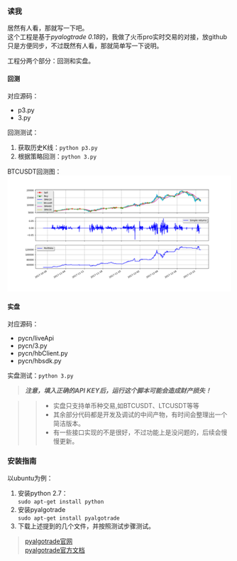 ### 读我

居然有人看，那就写一下吧。  
这个工程是基于*pyalogtrade 0.18*的，我做了火币pro实时交易的对接，放github只是方便同步，不过既然有人看，那就简单写一下说明。

工程分两个部分：回测和实盘。

#### 回测
对应源码：

- p3.py
- 3.py

回测测试：

1. 获取历史K线：`python p3.py`
2. 根据策略回测：`python 3.py`

BTCUSDT回测图：
![回测图][examplePng]

#### 实盘
对应源码：

- pycn/liveApi
- pycn/3.py
- pycn/hbClient.py
- pycn/hbsdk.py

实盘测试：`python 3.py`

> ***注意，填入正确的API KEY后，运行这个脚本可能会造成财产损失！***

>> - 实盘只支持单币种交易,如BTCUSDT、LTCUSDT等等
>> - 其余部分代码都是开发及调试的中间产物，有时间会整理出一个简洁版本。
>> - 有一些接口实现的不是很好，不过功能上是没问题的，后续会慢慢更新。

### 安装指南

以ubuntu为例：

1. 安装python 2.7：  
`sudo apt-get install python`
2. 安装pyalgotrade  
`sudo apt-get install pyalgotrade`
3. 下载上述提到的几个文件，并按照测试步骤测试。

> [pyalgotrade官网][pat_official]  
> [pyalgotrade官方文档][pat_official_doc]

[pat_official]: http://gbeced.github.io/pyalgotrade
[pat_official_doc]: http://gbeced.github.io/pyalgotrade/docs/v0.18/html
[examplePng]: /example.png






